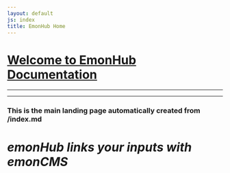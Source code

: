```yaml
---
layout: default
js: index
title: EmonHub Home
---
```



# [**Welcome to EmonHub Documentation**]({{site.base}})

----------------------------------
----------------------------------

### This is the main landing page automatically created from /index.md


# *emonHub links your inputs with emonCMS*

